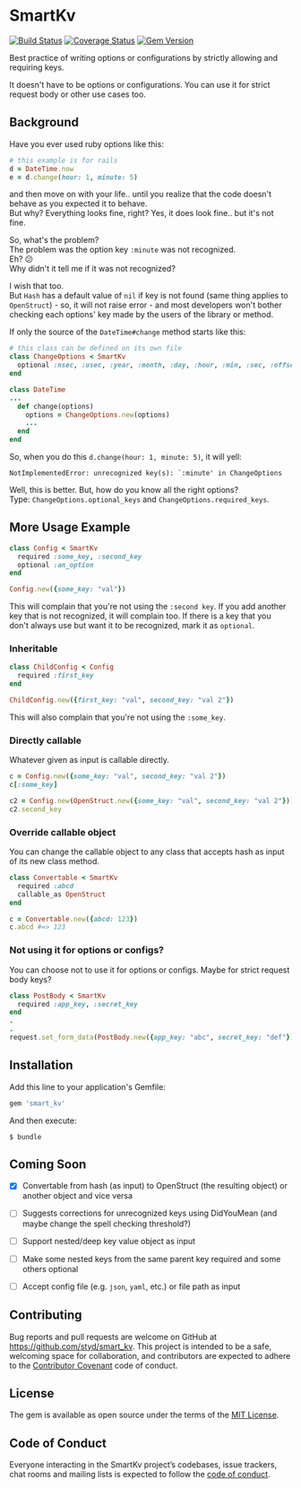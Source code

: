 # SmartKv

[![Build Status](https://travis-ci.org/styd/smart_kv.svg?branch=master)](https://travis-ci.org/styd/smart_kv)
[![Coverage Status](https://coveralls.io/repos/github/styd/smart_kv/badge.svg?branch=master)](https://coveralls.io/github/styd/smart_kv?branch=master)
[![Gem Version](https://badge.fury.io/rb/smart_kv.svg)](https://rubygems.org/gems/smart_kv)

Best practice of writing options or configurations by strictly allowing and requiring keys.

It doesn't have to be options or configurations.
You can use it for strict request body or other use cases too.

## Background

Have you ever used ruby options like this:

```ruby
# this example is for rails
d = DateTime.now
e = d.change(hour: 1, minute: 5)
```

and then move on with your life.. until you realize that the code doesn't behave as you expected it to behave.  
But why? Everything looks fine, right? Yes, it does look fine.. but it's not fine.  

So, what's the problem?  
The problem was the option key `:minute` was not recognized.  
Eh? :confused:  
Why didn't it tell me if it was not recognized?  

I wish that too.  
But `Hash` has a default value of `nil` if key is not found (same thing applies to `OpenStruct`) - so, it will not raise error -
and most developers won't bother checking each options' key made by the users of the library or method.  

If only the source of the `DateTime#change` method starts like this:

```ruby
# this class can be defined on its own file
class ChangeOptions < SmartKv
  optional :nsec, :usec, :year, :month, :day, :hour, :min, :sec, :offset, :start
end

class DateTime
...
  def change(options)
    options = ChangeOptions.new(options)
    ...
  end
end
```

So, when you do this `d.change(hour: 1, minute: 5)`, it will yell:

```
NotImplementedError: unrecognized key(s): `:minute' in ChangeOptions
```

Well, this is better. But, how do you know all the right options?  
Type: `ChangeOptions.optional_keys` and `ChangeOptions.required_keys`.


## More Usage Example

```ruby
class Config < SmartKv
  required :some_key, :second_key
  optional :an_option
end

Config.new({some_key: "val"})
```

This will complain that you're not using the `:second key`.
If you add another key that is not recognized, it will complain too.
If there is a key that you don't always use but want it to be recognized, mark it as `optional`.


### Inheritable

```ruby
class ChildConfig < Config
  required :first_key
end

ChildConfig.new({first_key: "val", second_key: "val 2"})
```

This will also complain that you're not using the `:some_key`.


### Directly callable

Whatever given as input is callable directly.

```ruby
c = Config.new({some_key: "val", second_key: "val 2"})
c[:some_key]

c2 = Config.new(OpenStruct.new({some_key: "val", second_key: "val 2"}))
c2.second_key
```


### Override callable object

You can change the callable object to any class that accepts hash as input of its new class method.

```ruby
class Convertable < SmartKv
  required :abcd
  callable_as OpenStruct
end

c = Convertable.new({abcd: 123})
c.abcd #=> 123
```


### Not using it for options or configs?

You can choose not to use it for options or configs. Maybe for strict request body keys?

```ruby
class PostBody < SmartKv
  required :app_key, :secret_key
end
.
.
request.set_form_data(PostBody.new({app_key: "abc", secret_key: "def"}))
```


## Installation

Add this line to your application's Gemfile:

```ruby
gem 'smart_kv'
```

And then execute:

    $ bundle


## Coming Soon

- [X] Convertable from hash (as input) to OpenStruct (the resulting object) or another object and vice versa
- [ ] Suggests corrections for unrecognized keys using DidYouMean (and maybe change the spell checking threshold?)
- [ ] Support nested/deep key value object as input
- [ ] Make some nested keys from the same parent key required and some others optional
- [ ] Accept config file (e.g. `json`, `yaml`, etc.) or file path as input


## Contributing

Bug reports and pull requests are welcome on GitHub at https://github.com/styd/smart_kv. This project is intended to be a safe, welcoming space for collaboration, and contributors are expected to adhere to the [Contributor Covenant](http://contributor-covenant.org) code of conduct.


## License

The gem is available as open source under the terms of the [MIT License](https://opensource.org/licenses/MIT).


## Code of Conduct

Everyone interacting in the SmartKv project’s codebases, issue trackers, chat rooms and mailing lists is expected to follow the [code of conduct](https://github.com/styd/smart_kv/blob/master/CODE_OF_CONDUCT.md).
